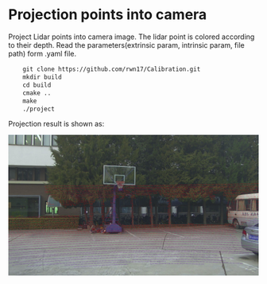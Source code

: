 # Projection points into camera

Project Lidar points into camera image. The lidar point is colored according to their depth. Read the parameters(extrinsic param, intrinsic param, file path) form .yaml file.

```
    git clone https://github.com/rwn17/Calibration.git
    mkdir build
    cd build
    cmake ..
    make
    ./project
 ```

Projection result is shown as:

![image](https://github.com/rwn17/Calibration/blob/master/image_project.jpg)
